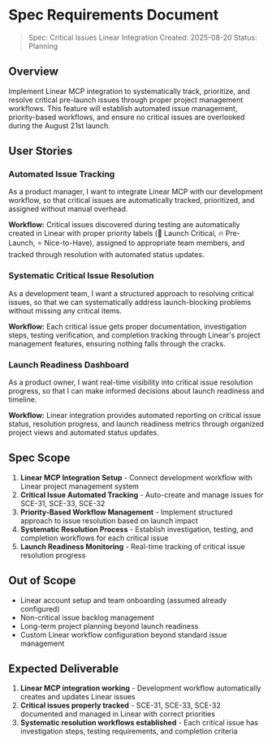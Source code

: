 # Spec Requirements Document

> Spec: Critical Issues Linear Integration
> Created: 2025-08-20
> Status: Planning

## Overview

Implement Linear MCP integration to systematically track, prioritize, and resolve critical pre-launch issues through proper project management workflows. This feature will establish automated issue management, priority-based workflows, and ensure no critical issues are overlooked during the August 21st launch.

## User Stories

### Automated Issue Tracking

As a product manager, I want to integrate Linear MCP with our development workflow, so that critical issues are automatically tracked, prioritized, and assigned without manual overhead.

**Workflow:** Critical issues discovered during testing are automatically created in Linear with proper priority labels (🚨 Launch Critical, 🔥 Pre-Launch, ⭐ Nice-to-Have), assigned to appropriate team members, and tracked through resolution with automated status updates.

### Systematic Critical Issue Resolution  

As a development team, I want a structured approach to resolving critical issues, so that we can systematically address launch-blocking problems without missing any critical items.

**Workflow:** Each critical issue gets proper documentation, investigation steps, testing verification, and completion tracking through Linear's project management features, ensuring nothing falls through the cracks.

### Launch Readiness Dashboard

As a product owner, I want real-time visibility into critical issue resolution progress, so that I can make informed decisions about launch readiness and timeline.

**Workflow:** Linear integration provides automated reporting on critical issue status, resolution progress, and launch readiness metrics through organized project views and automated status updates.

## Spec Scope

1. **Linear MCP Integration Setup** - Connect development workflow with Linear project management system
2. **Critical Issue Automated Tracking** - Auto-create and manage issues for SCE-31, SCE-33, SCE-32
3. **Priority-Based Workflow Management** - Implement structured approach to issue resolution based on launch impact
4. **Systematic Resolution Process** - Establish investigation, testing, and completion workflows for each critical issue
5. **Launch Readiness Monitoring** - Real-time tracking of critical issue resolution progress

## Out of Scope

- Linear account setup and team onboarding (assumed already configured)
- Non-critical issue backlog management
- Long-term project planning beyond launch readiness
- Custom Linear workflow configuration beyond standard issue management

## Expected Deliverable

1. **Linear MCP integration working** - Development workflow automatically creates and updates Linear issues
2. **Critical issues properly tracked** - SCE-31, SCE-33, SCE-32 documented and managed in Linear with correct priorities  
3. **Systematic resolution workflows established** - Each critical issue has investigation steps, testing requirements, and completion criteria